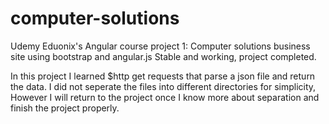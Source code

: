 # computer-solutions
Udemy Eduonix's Angular course project 1: Computer solutions business site using bootstrap and angular.js
Stable and working, project completed.

In this project I learned $http get requests that parse a json file and return the data. I did not seperate the files
into different directories for simplicity, However I will return to the project once I know more about separation and
finish the project properly.
